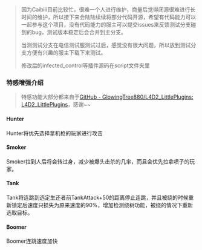 > 因为Caibiii目前比较忙，很难一个人进行维护，商量后觉得闭源很难进行长时间的维护，所以接下来会陆陆续续将部分代码开源，希望有代码能力可以一起参与这个项目，没有代码能力的服主可以提交issues来反馈测试分支碰到的bug，测试版本稳定后会合并到主分支。
> 
> 当测测试分支在电信测试服测试过后，感觉没有很大问题，所以放到测试分支方便有兴趣的服主下载下来测试。
> 
> 修改后的infected_control等插件源码在script文件夹里

### 特感增强介绍

> 特感功能大部分都来自于[GitHub - GlowingTree880/L4D2_LittlePlugins: L4D2_LittlePlugins](https://github.com/GlowingTree880/L4D2_LittlePlugins)，感谢~~

#### Hunter

Hunter将优先选择拿机枪的玩家进行攻击

#### Smoker

Smoker拉到人后将会转过身，减少被爆头击杀的几率，而且会优先拉拿喷子的玩家。

#### Tank

Tank将连跳到选定生还者前TankAttack+50的距离停止连跳，并且被绕的时候重新锁定后速度只损失为原来速度的90%，增加检测绕树功能，被绕的情况下重新选取目标。

#### Boomer

Boomer连跳速度加快


